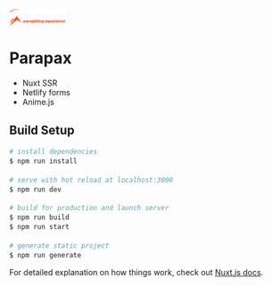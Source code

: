 <img src="https://github.com/MartCube/paraglidingexperience/blob/working_branch/static/logo.png" alt="drawing" width="100"/>

# Parapax

- Nuxt SSR
- Netlify forms
- Anime.js

## Build Setup

``` bash
# install dependencies
$ npm run install

# serve with hot reload at localhost:3000
$ npm run dev

# build for production and launch server
$ npm run build
$ npm run start

# generate static project
$ npm run generate
```

For detailed explanation on how things work, check out [Nuxt.js docs](https://nuxtjs.org).
